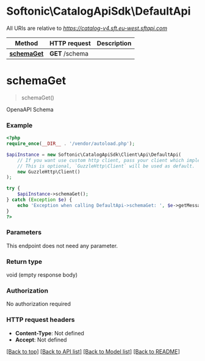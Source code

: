 # Softonic\CatalogApiSdk\DefaultApi

All URIs are relative to *https://catalog-v4.sft.eu-west.sftapi.com*

Method | HTTP request | Description
------------- | ------------- | -------------
[**schemaGet**](DefaultApi.md#schemaget) | **GET** /schema | 

# **schemaGet**
> schemaGet()



OpenaAPI Schema

### Example
```php
<?php
require_once(__DIR__ . '/vendor/autoload.php');

$apiInstance = new Softonic\CatalogApiSdk\Client\Api\DefaultApi(
    // If you want use custom http client, pass your client which implements `GuzzleHttp\ClientInterface`.
    // This is optional, `GuzzleHttp\Client` will be used as default.
    new GuzzleHttp\Client()
);

try {
    $apiInstance->schemaGet();
} catch (Exception $e) {
    echo 'Exception when calling DefaultApi->schemaGet: ', $e->getMessage(), PHP_EOL;
}
?>
```

### Parameters
This endpoint does not need any parameter.

### Return type

void (empty response body)

### Authorization

No authorization required

### HTTP request headers

 - **Content-Type**: Not defined
 - **Accept**: Not defined

[[Back to top]](#) [[Back to API list]](../../README.md#documentation-for-api-endpoints) [[Back to Model list]](../../README.md#documentation-for-models) [[Back to README]](../../README.md)

